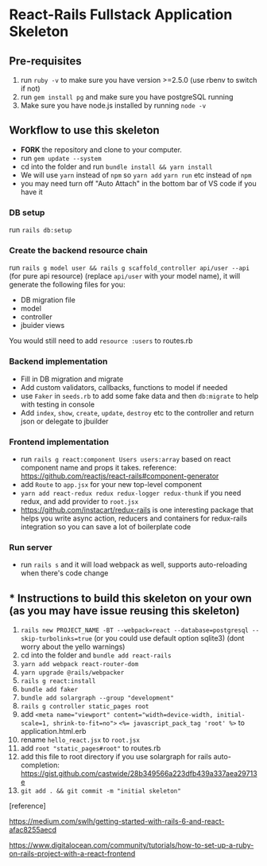 # React-Rails Fullstack Application Skeleton

## Pre-requisites

1. run `ruby -v` to make sure you have version >=2.5.0 (use rbenv to switch if not)
2. run `gem install pg` and make sure you have postgreSQL running
3. Make sure you have node.js installed by running `node -v`

## Workflow to use this skeleton

- **FORK** the repository and clone to your computer.
- run `gem update --system`
- cd into the folder and run `bundle install && yarn install`
- We will use `yarn` instead of `npm` so `yarn add` `yarn run` etc instead of `npm`
- you may need turn off "Auto Attach" in the bottom bar of VS code if you have it

### DB setup

run `rails db:setup`

### Create the backend resource chain

run `rails g model user && rails g scaffold_controller api/user --api` (for pure api resource) (replace `api/user` with your model name), it will generate the following files for you:

- DB migration file
- model
- controller
- jbuider views

You would still need to add `resource :users` to routes.rb

### Backend implementation

- Fill in DB migration and migrate
- Add custom validators, callbacks, functions to model if needed
- use `Faker` in `seeds.rb` to add some fake data and then `db:migrate` to help with testing in console
- Add `index`, `show`, `create`, `update`, `destroy` etc to the controller and return json or delegate to jbuilder

### Frontend implementation

- run `rails g react:component Users users:array` based on react component name and props it takes. reference: https://github.com/reactjs/react-rails#component-generator
- add `Route` to `app.jsx` for your new top-level component
- `yarn add react-redux redux redux-logger redux-thunk` if you need redux, and add provider to `root.jsx`
- https://github.com/instacart/redux-rails is one interesting package that helps you write async action, reducers and containers for redux-rails integration so you can save a lot of boilerplate code

### Run server
- run `rails s` and it will load webpack as well, supports auto-reloading when there's code change

## * Instructions to build this skeleton on your own (as you may have issue reusing this skeleton)

1. `rails new PROJECT_NAME -BT --webpack=react --database=postgresql --skip-turbolinks=true` (or you could use default option sqlite3) (dont worry about the yello warnings)
2. cd into the folder and `bundle add react-rails`
3. `yarn add webpack react-router-dom`
4. `yarn upgrade @rails/webpacker`
5. `rails g react:install`
6. `bundle add faker`
7. `bundle add solargraph --group "development"`
8. `rails g controller static_pages root`
9. add `<meta name="viewport" content="width=device-width, initial-scale=1, shrink-to-fit=no">` `<%= javascript_pack_tag 'root' %>` to application.html.erb
10. rename `hello_react.jsx` to `root.jsx`
11. add `root "static_pages#root"` to routes.rb
12. add this file to root directory if you use solargraph for rails auto-completion: https://gist.github.com/castwide/28b349566a223dfb439a337aea29713e
13. `git add . && git commit -m "initial skeleton"`

[reference]

https://medium.com/swlh/getting-started-with-rails-6-and-react-afac8255aecd

https://www.digitalocean.com/community/tutorials/how-to-set-up-a-ruby-on-rails-project-with-a-react-frontend
